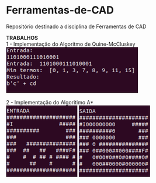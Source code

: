 # Ferramentas-de-CAD
Repositório destinado a disciplina de Ferramentas de CAD


**TRABALHOS**  
1 - Implementação do Algoritmo de Quine-McCluskey  
![Screenshot](quine.png)

2 - Implementação do Algoritimo A*   
![Screenshot](astar1.png)           ![Screenshot](astar2.png)